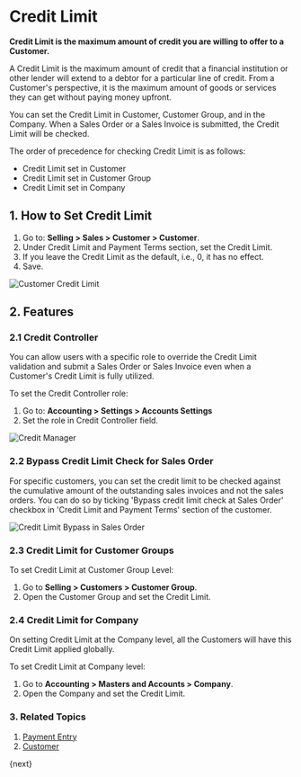 <!-- add-breadcrumbs -->
# Credit Limit

**Credit Limit is the maximum amount of credit you are willing to offer to a Customer.**

A Credit Limit is the maximum amount of credit that a financial institution or
other lender will extend to a debtor for a particular line of credit. From a
Customer's perspective, it is the maximum amount of goods or services they can get without paying money upfront.

You can set the Credit Limit in Customer, Customer Group, and in the Company.
When a Sales Order or a Sales Invoice is submitted, the Credit Limit will be checked.

The order of precedence for checking Credit Limit is as follows:

* Credit Limit set in Customer
* Credit Limit set in Customer Group
* Credit Limit set in Company

## 1. How to Set Credit Limit
1. Go to: **Selling > Sales > Customer > Customer**.
1. Under Credit Limit and Payment Terms section, set the Credit Limit.
1. If you leave the Credit Limit as the default, i.e., 0, it has no effect.
1. Save.

 ![Customer Credit Limit](/docs/v13/assets/img/accounts/customer-credit-limit.png)

## 2. Features
### 2.1 Credit Controller
You can allow users with a specific role to override the Credit Limit validation and submit a Sales Order or Sales Invoice even when a Customer's Credit Limit is fully utilized.

To set the Credit Controller role:

1. Go to: **Accounting > Settings > Accounts Settings**
1. Set the role in Credit Controller field.

![Credit Manager](/docs/v13/assets/img/accounts/credit-manager-role.png)

### 2.2 Bypass Credit Limit Check for Sales Order

For specific customers, you can set the credit limit to be checked against the cumulative amount of the outstanding sales invoices and not the sales orders. You can do so by ticking 'Bypass credit limit check at Sales Order' checkbox in 'Credit Limit and Payment Terms' section of the customer.

![Credit Limit Bypass in Sales Order](/docs/v13/assets/img/accounts/customer-credit-limit-bypass.png)

### 2.3 Credit Limit for Customer Groups
To set Credit Limit at Customer Group Level:

1. Go to **Selling > Customers > Customer Group**.
1. Open the Customer Group and set the Credit Limit.

### 2.4 Credit Limit for Company
On setting Credit Limit at the Company level, all the Customers will have this Credit Limit applied globally.

To set Credit Limit at Company level:

1. Go to **Accounting > Masters and Accounts > Company**.
1. Open the Company and set the Credit Limit.

### 3. Related Topics
1. [Payment Entry](/docs/v13/user/manual/en/accounts/payment-entry)
1. [Customer](/docs/v13/user/manual/en/CRM/customer)

{next}